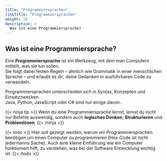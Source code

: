 ```yaml
---
title: "Programmiersprachen"
linkTitle: "Programmiersprachen"
weight: 10
description: >
  Was ist eine Programmiersprache?
---
```


## Was ist eine Programmiersprache?

Eine **Programmiersprache** ist ein Werkzeug, mit dem man Computern mitteilt, was sie tun sollen.  
Sie folgt dabei festen Regeln – ähnlich wie Grammatik in einer menschlichen Sprache – und erlaubt es dir, deine Gedanken
in ausführbaren Code zu verwandeln.

Programmiersprachen unterscheiden sich in Syntax, Konzepten und Einsatzzwecken.  
Java, Python, JavaScript oder C# sind nur einige davon.

{{< ninja tip >}}
Wenn du eine Programmiersprache lernst, lernst du nicht nur Befehle auswendig, sondern auch **logisches Denken**,
**Strukturieren** und **Problemlösen**.
{{< /ninja >}}

{{< todo >}}
Hier soll gezeigt werden, warum wir Programmiersprachen benötigen um einen Computer zu programmieren (Hex-Code ist nicht
jedermanns Sache). Auch eine kleine Einführung wie ein Computer funktioniert hilft, zu verstehen, was bei der Software
Entwicklung wichtig ist.
{{< /todo >}}
